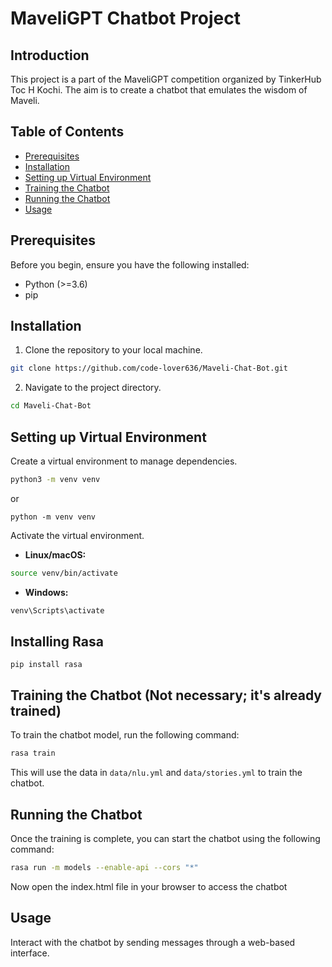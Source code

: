 # MaveliGPT Chatbot Project

## Introduction

This project is a part of the MaveliGPT competition organized by TinkerHub Toc H Kochi. The aim is to create a chatbot that emulates the wisdom of Maveli.

## Table of Contents

- [Prerequisites](#prerequisites)
- [Installation](#installation)
- [Setting up Virtual Environment](#setting-up-virtual-environment)
- [Training the Chatbot](#training-the-chatbot-not-necessary-its-already-trained)
- [Running the Chatbot](#running-the-chatbot)
- [Usage](#usage)
  
## Prerequisites

Before you begin, ensure you have the following installed:

- Python (>=3.6)
- pip

## Installation

1. Clone the repository to your local machine.

```bash
git clone https://github.com/code-lover636/Maveli-Chat-Bot.git
```

2. Navigate to the project directory.

```bash
cd Maveli-Chat-Bot
```

## Setting up Virtual Environment

Create a virtual environment to manage dependencies.

```bash
python3 -m venv venv
```
or 
```
python -m venv venv
```

Activate the virtual environment.

- **Linux/macOS:**

```bash
source venv/bin/activate
```

- **Windows:**

```cmd
venv\Scripts\activate
```
## Installing Rasa
```
pip install rasa
```

## Training the Chatbot (Not necessary; it's already trained)

To train the chatbot model, run the following command:

```bash
rasa train
```

This will use the data in `data/nlu.yml` and `data/stories.yml` to train the chatbot.

## Running the Chatbot

Once the training is complete, you can start the chatbot using the following command:

```bash
rasa run -m models --enable-api --cors "*"
```

Now open the index.html file in your browser to access the chatbot

## Usage

Interact with the chatbot by sending messages through a web-based interface.
